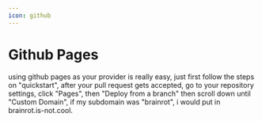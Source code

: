 ```yaml
---
icon: github
---
```


# Github Pages

using github pages as your provider is really easy, just first follow the steps on "quickstart", after your pull request gets accepted, go to your repository settings, click "Pages", then "Deploy from a branch" then scroll down until "Custom Domain", if my subdomain was "brainrot", i would put in brainrot.is-not.cool.

<figure><picture><source srcset="../.gitbook/assets/16BF6A7B-509B-402D-A299-E8AF9A78E555_4_5005_c.jpeg" media="(prefers-color-scheme: dark)"><img src="https://gitbookio.github.io/onboarding-template-images/editor-hero.png" alt=""></picture><figcaption></figcaption></figure>

###

